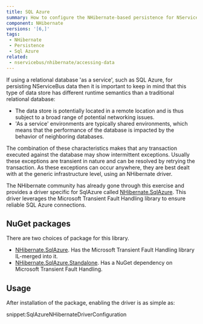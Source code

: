 ```yaml
---
title: SQL Azure
summary: How to configure the NHibernate-based persistence for NServiceBus when running on SQL Azure
component: NHibernate
versions: '[6,]'
tags:
 - NHibernate
 - Persistence
 - Sql Azure
related:
 - nservicebus/nhibernate/accessing-data
---
```


If using a relational database 'as a service', such as SQL Azure, for persisting NServiceBus data then it is important to keep in mind that this type of data store has different runtime semantics than a traditional relational database:

 * The data store is potentially located in a remote location and is thus subject to a broad range of potential networking issues.
 * 'As a service' environments are typically shared environments, which means that the performance of the database is impacted by the behavior of neighboring databases.

The combination of these characteristics makes that any transaction executed against the database may show intermittent exceptions. Usually these exceptions are transient in nature and can be resolved by retrying the transaction. As these exceptions can occur anywhere, they are best dealt with at the generic infrastructure level, using an NHibernate driver.

The NHibernate community has already gone through this exercise and provides a driver specific for SqlAzure called [NHibernate.SqlAzure](https://github.com/MRCollective/NHibernate.SqlAzure/). This driver leverages the Microsoft Transient Fault Handling library to ensure reliable SQL Azure connections.


## NuGet packages

There are two choices of package for this library.

 * [NHibernate.SqlAzure](https://www.nuget.org/packages/NHibernate.SqlAzure). Has the Microsoft Transient Fault Handling library IL-merged into it.
 * [NHibernate.SqlAzure.Standalone](https://www.nuget.org/packages/NHibernate.SqlAzure.Standalone). Has a NuGet dependency on  Microsoft Transient Fault Handling.


## Usage

After installation of the package, enabling the driver is as simple as:

snippet:SqlAzureNHibernateDriverConfiguration
